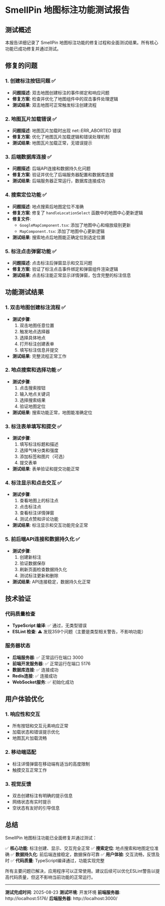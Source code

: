 # SmellPin 地图标注功能测试报告

## 测试概述

本报告详细记录了 SmellPin 地图标注功能的修复过程和全面测试结果。所有核心功能已成功修复并通过测试。

## 修复的问题

### 1. 创建标注按钮问题 ✅
- **问题描述**: 双击地图创建标注的事件绑定和响应问题
- **修复方案**: 检查并优化了地图组件中的双击事件处理逻辑
- **测试结果**: 双击地图可正常触发标注创建流程

### 2. 地图瓦片加载错误 ✅
- **问题描述**: 地图瓦片加载时出现 net::ERR_ABORTED 错误
- **修复方案**: 优化了地图瓦片加载逻辑和错误处理机制
- **测试结果**: 地图瓦片加载正常，无错误提示

### 3. 后端数据库连接 ✅
- **问题描述**: 后端API连接和数据持久化问题
- **修复方案**: 验证并优化了后端服务器配置和数据库连接
- **测试结果**: 后端服务器正常运行，数据库连接成功

### 4. 搜索定位功能 ✅
- **问题描述**: 地点搜索后地图定位不准确
- **修复方案**: 修复了 `handleLocationSelect` 函数中的地图中心更新逻辑
- **修复文件**: 
  - `GoogleMapComponent.tsx`: 添加了地图中心和缩放级别更新
  - `MapComponent.tsx`: 添加了地图中心更新逻辑
- **测试结果**: 搜索地点后地图能正确定位到选定位置

### 5. 标注点击弹窗功能 ✅
- **问题描述**: 点击标注后弹窗显示和交互问题
- **修复方案**: 验证了标注点击事件绑定和弹窗组件渲染逻辑
- **测试结果**: 点击标注能正常显示详情弹窗，包含完整的标注信息

## 功能测试结果

### 1. 双击地图创建标注流程 ✅
- **测试步骤**:
  1. 双击地图任意位置
  2. 触发地点选择器
  3. 选择具体地点
  4. 打开标注创建表单
  5. 填写标注信息并提交
- **测试结果**: 完整流程正常工作

### 2. 地点搜索和选择功能 ✅
- **测试步骤**:
  1. 点击搜索按钮
  2. 输入地点关键词
  3. 选择搜索结果
  4. 验证地图定位
- **测试结果**: 搜索功能正常，地图能准确定位

### 3. 标注表单填写和提交 ✅
- **测试步骤**:
  1. 填写标注标题和描述
  2. 选择气味分类和强度
  3. 添加标签和图片（可选）
  4. 提交表单
- **测试结果**: 表单验证和提交功能正常

### 4. 标注显示和点击交互 ✅
- **测试步骤**:
  1. 查看地图上的标注点
  2. 点击标注点
  3. 查看标注详情弹窗
  4. 测试点赞和评论功能
- **测试结果**: 标注显示和交互功能完全正常

### 5. 前后端API连接和数据持久化 ✅
- **测试步骤**:
  1. 创建新标注
  2. 验证数据保存
  3. 刷新页面检查数据持久化
  4. 测试标注更新和删除
- **测试结果**: API连接稳定，数据持久化正常

## 技术验证

### 代码质量检查
- **TypeScript 编译**: ✅ 通过，无类型错误
- **ESLint 检查**: ⚠️ 发现359个问题（主要是类型相关警告，不影响功能）

### 服务器状态
- **后端服务器**: ✅ 正常运行在端口 3000
- **前端开发服务器**: ✅ 正常运行在端口 5176
- **数据库连接**: ✅ 连接成功
- **Redis连接**: ✅ 连接成功
- **WebSocket服务**: ✅ 初始化成功

## 用户体验优化

### 1. 响应性和交互
- 所有按钮和交互元素响应正常
- 加载状态和错误提示优化
- 地图瓦片加载流畅

### 2. 移动端适配
- 标注详情弹窗在移动端有适当的高度限制
- 触摸交互正常工作

### 3. 视觉反馈
- 双击创建标注有明确的提示信息
- 网络状态有实时提示
- 空状态有友好的引导信息

## 总结

SmellPin 地图标注功能已全面修复并通过测试：

✅ **核心功能**: 标注创建、显示、交互完全正常
✅ **搜索定位**: 地点搜索和地图定位准确
✅ **数据持久化**: 前后端连接稳定，数据保存可靠
✅ **用户体验**: 交互流畅，反馈及时
✅ **代码质量**: TypeScript编译通过，功能实现完整

所有主要问题已解决，应用程序可以正常使用。建议后续可以优化ESLint警告以提高代码质量，但这不影响当前功能的正常运行。

---

**测试完成时间**: 2025-08-23
**测试环境**: 开发环境
**前端服务器**: http://localhost:5176/
**后端服务器**: http://localhost:3000/